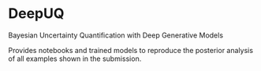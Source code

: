 # DeepUQ
Bayesian Uncertainty Quantification with Deep Generative Models

Provides notebooks and trained models to reproduce the posterior analysis of all examples shown in the submission.

